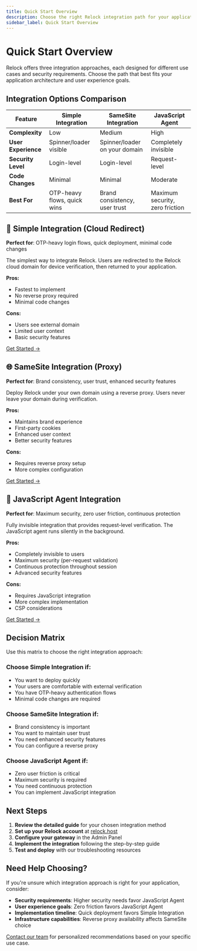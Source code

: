 ```yaml
---
title: Quick Start Overview
description: Choose the right Relock integration path for your application
sidebar_label: Quick Start Overview
---
```


# Quick Start Overview

Relock offers three integration approaches, each designed for different use cases and security requirements. Choose the path that best fits your application architecture and user experience goals.

## Integration Options Comparison

| Feature | Simple Integration | SameSite Integration | JavaScript Agent |
|---------|-------------------|---------------------|------------------|
| **Complexity** | Low | Medium | High |
| **User Experience** | Spinner/loader visible | Spinner/loader on your domain | Completely invisible |
| **Security Level** | Login-level | Login-level | Request-level |
| **Code Changes** | Minimal | Minimal | Moderate |
| **Best For** | OTP-heavy flows, quick wins | Brand consistency, user trust | Maximum security, zero friction |

## 🚀 Simple Integration (Cloud Redirect)

**Perfect for**: OTP-heavy login flows, quick deployment, minimal code changes

The simplest way to integrate Relock. Users are redirected to the Relock cloud domain for device verification, then returned to your application.

**Pros:**
- Fastest to implement
- No reverse proxy required
- Minimal code changes

**Cons:**
- Users see external domain
- Limited user context
- Basic security features

[Get Started →](./quickstart-cloud)

## 🌐 SameSite Integration (Proxy)

**Perfect for**: Brand consistency, user trust, enhanced security features

Deploy Relock under your own domain using a reverse proxy. Users never leave your domain during verification.

**Pros:**
- Maintains brand experience
- First-party cookies
- Enhanced user context
- Better security features

**Cons:**
- Requires reverse proxy setup
- More complex configuration

[Get Started →](./quickstart-samesite)

## 🔧 JavaScript Agent Integration

**Perfect for**: Maximum security, zero user friction, continuous protection

Fully invisible integration that provides request-level verification. The JavaScript agent runs silently in the background.

**Pros:**
- Completely invisible to users
- Maximum security (per-request validation)
- Continuous protection throughout session
- Advanced security features

**Cons:**
- Requires JavaScript integration
- More complex implementation
- CSP considerations

[Get Started →](./quickstart-js-agent)

## Decision Matrix

Use this matrix to choose the right integration approach:

### Choose **Simple Integration** if:
- You want to deploy quickly
- Your users are comfortable with external verification
- You have OTP-heavy authentication flows
- Minimal code changes are required

### Choose **SameSite Integration** if:
- Brand consistency is important
- You want to maintain user trust
- You need enhanced security features
- You can configure a reverse proxy

### Choose **JavaScript Agent** if:
- Zero user friction is critical
- Maximum security is required
- You need continuous protection
- You can implement JavaScript integration

## Next Steps

1. **Review the detailed guide** for your chosen integration method
2. **Set up your Relock account** at [relock.host](https://relock.host)
3. **Configure your gateway** in the Admin Panel
4. **Implement the integration** following the step-by-step guide
5. **Test and deploy** with our troubleshooting resources

## Need Help Choosing?

If you're unsure which integration approach is right for your application, consider:

- **Security requirements**: Higher security needs favor JavaScript Agent
- **User experience goals**: Zero friction favors JavaScript Agent
- **Implementation timeline**: Quick deployment favors Simple Integration
- **Infrastructure capabilities**: Reverse proxy availability affects SameSite choice

[Contact our team](mailto:hi@relock.security?subject=Integration%20Guidance) for personalized recommendations based on your specific use case.
